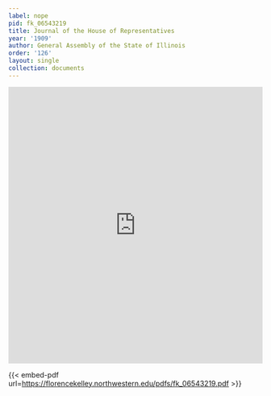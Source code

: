 ```yaml
---
label: nope
pid: fk_06543219
title: Journal of the House of Representatives
year: '1909'
author: General Assembly of the State of Illinois
order: '126'
layout: single
collection: documents
---
```

<iframe src="https://northwestern.app.box.com/embed/s/xotv8imu1go0j0pyvi1zwr5upfdwovh9?sortColumn=date&view=list" width="100%" height="550" frameborder="0" allowfullscreen webkitallowfullscreen msallowfullscreen></iframe>


{{< embed-pdf url=https://florencekelley.northwestern.edu/pdfs/fk_06543219.pdf >}}